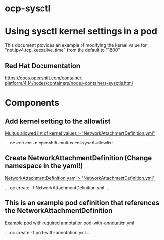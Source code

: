 # ocp-sysctl
# Using sysctl kernel settings in a pod
This document provides an example of modifying the kernel value for "net.ipv4.tcp_keepalive_time" from the default to "1800"

## Red Hat Documentation
https://docs.openshift.com/container-platform/4.14/nodes/containers/nodes-containers-sysctls.html

# Components

## Add kernel setting to the allowlist
[Multus allowed list of kernel values > "NetworkAttachmentDefinition.yml"](cm-cni-sysctl-allowlist.yml)

...
oc edit cm -n openshift-multus cni-sysctl-allowlist 
...

## Create NetworkAttachmentDefinition (Change namespace in the yaml!)
[NetworkAttachmentDefinition yaml > "NetworkAttachmentDefinition.yml"](NetworkAttachmentDefinition.yml)

...
oc create -f NetworkAttachmentDefinition.yml 
...

## This is an example pod definition that references the NetworkAttachmentDefinition
[Example pod with required annotation pod-with-annotation.yml](pod-with-annotation.yml)

...
oc create -f pod-with-annotation.yml
...

